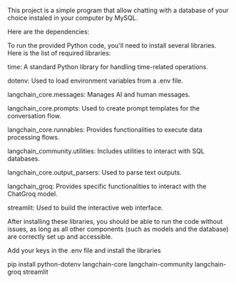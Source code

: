 This project is a simple program that allow chatting with a database of your choice instaled in your computer by MySQL.

Here are the dependencies:

To run the provided Python code, you'll need to install several libraries. Here is the list of required libraries:

time: A standard Python library for handling time-related operations.

dotenv: Used to load environment variables from a .env file.

langchain_core.messages: Manages AI and human messages.

langchain_core.prompts: Used to create prompt templates for the conversation flow.

langchain_core.runnables: Provides functionalities to execute data processing flows.

langchain_community.utilities: Includes utilities to interact with SQL databases.

langchain_core.output_parsers: Used to parse text outputs.

langchain_groq: Provides specific functionalities to interact with the ChatGroq model.

streamlit: Used to build the interactive web interface.

After installing these libraries, you should be able to run the code without issues, as long as all other components (such as models and the database) are correctly set up and accessible.


Add your keys in the .env file and install the libraries 

pip install python-dotenv langchain-core langchain-community langchain-groq streamlit

